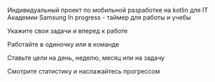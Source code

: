 Индивидуальный проект по мобильной разработке на kotlin для IT Академии Samsung
In progress - таймер для работы и учебы

Укажите свои задачи и вперед к работе

Работайте в одиночку или в команде

Ставьте цели на день, неделю, месяц или на задачу

Смотрите статистику и наслажайтесь прогрессом
